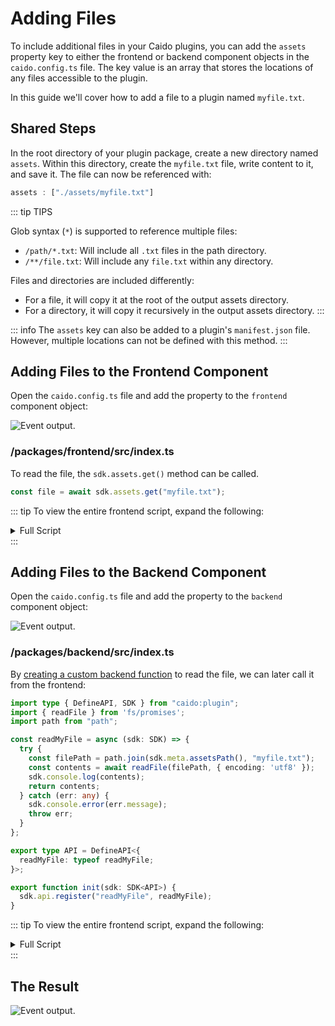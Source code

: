 # Adding Files

To include additional files in your Caido plugins, you can add the `assets` property key to either the frontend or backend component objects in the `caido.config.ts` file. The key value is an array that stores the locations of any files accessible to the plugin.

In this guide we'll cover how to add a file to a plugin named `myfile.txt`.

## Shared Steps

In the root directory of your plugin package, create a new directory named `assets`. Within this directory, create the `myfile.txt` file, write content to it, and save it. The file can now be referenced with:

``` ts
assets : ["./assets/myfile.txt"]
```

::: tip TIPS

Glob syntax (`*`) is supported to reference multiple files:

- `/path/*.txt`: Will include all `.txt` files in the path directory.
- `/**/file.txt`: Will include any `file.txt` within any directory.

Files and directories are included differently:

- For a file, it will copy it at the root of the output assets directory.
- For a directory, it will copy it recursively in the output assets directory.
:::

::: info
The `assets` key can also be added to a plugin's `manifest.json` file. However, multiple locations can not be defined with this method.
:::

## Adding Files to the Frontend Component

Open the `caido.config.ts` file and add the property to the `frontend` component object:

<img alt="Event output." src="/_images/frontend_assets_key.png" center/>

### /packages/frontend/src/index.ts

To read the file, the `sdk.assets.get()` method can be called.

``` ts
const file = await sdk.assets.get("myfile.txt");
```

::: tip
To view the entire frontend script, expand the following:

<details>
<summary>Full Script</summary>

``` ts
import "./styles/index.css";

import type { FrontendSDK } from "./types";

// Note that the init function is async to account for fetching the files.
export const init = async (sdk: FrontendSDK) => {

  const root = document.createElement("div");
  Object.assign(root.style, {
    height: "100%",
    width: "100%",
  });

  root.id = `plugin--frontend-vanilla`;

  const parent = document.createElement("div");
  parent.classList.add("h-full", "flex", "justify-center", "items-center");

  const container = document.createElement("div");
  container.classList.add("flex", "flex-col", "gap-1", "p-4");

  const file = await sdk.assets.get("myfile.txt");
  // For large files or to process in chunks, use file.asReadableStream() instead.
  const content = await file.asString();
  container.textContent = content;

  parent.appendChild(container);

  root.appendChild(parent);

  sdk.navigation.addPage("/view-file-plugin", {
    body: root,
  });

  sdk.sidebar.registerItem("View File Plugin", "/view-file-plugin");
};
```

</details>
:::

## Adding Files to the Backend Component

Open the `caido.config.ts` file and add the property to the `backend` component object:

<img alt="Event output." src="/_images/backend_assets_key.png" center/>

### /packages/backend/src/index.ts

By [creating a custom backend function](./rpc.md) to read the file, we can later call it from the frontend:

``` ts
import type { DefineAPI, SDK } from "caido:plugin";
import { readFile } from 'fs/promises';
import path from "path";

const readMyFile = async (sdk: SDK) => {
  try {
    const filePath = path.join(sdk.meta.assetsPath(), "myfile.txt");
    const contents = await readFile(filePath, { encoding: 'utf8' });
    sdk.console.log(contents);
    return contents;
  } catch (err: any) {
    sdk.console.error(err.message);
    throw err;
  }
};

export type API = DefineAPI<{
  readMyFile: typeof readMyFile;
}>;

export function init(sdk: SDK<API>) {
  sdk.api.register("readMyFile", readMyFile);
}
```

::: tip
To view the entire frontend script, expand the following:

<details>
<summary>Full Script</summary>

``` ts
import "./styles/index.css";

import type { FrontendSDK } from "./types";

export const init = async (sdk: FrontendSDK) => {
  const root = document.createElement("div");
  Object.assign(root.style, {
    height: "100%",
    width: "100%",
  });

  root.id = `plugin--frontend-vanilla`;

  const parent = document.createElement("div");
  parent.classList.add("h-full", "flex", "justify-center", "items-center");

  const container = document.createElement("div");
  container.classList.add("flex", "flex-col", "gap-1", "p-4");

  try {
    // Call the backend readMyFile() function to read myfile.txt.
    const content = await sdk.backend.readMyFile();
    container.textContent = content;
  } catch (error: any) {
    container.textContent = `Error reading file: ${error.message}`;
  }

  parent.appendChild(container);

  root.appendChild(parent);

  sdk.navigation.addPage("/view-file-plugin", {
    body: root,
  });

  sdk.sidebar.registerItem("View File Plugin", "/view-file-plugin");
};
```

</details>
:::

## The Result

<img alt="Event output." src="/_images/view_file_frontend.png" center/>
